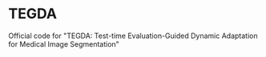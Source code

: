 # TEGDA

Official code for "TEGDA: Test-time Evaluation-Guided Dynamic Adaptation for Medical Image Segmentation"